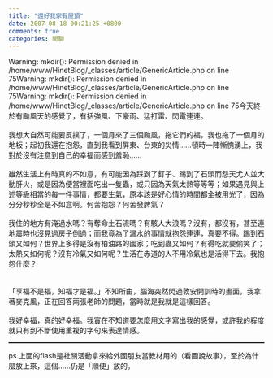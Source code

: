 ```yaml
---
title: "還好我家有屋頂"
date: 2007-08-18 00:21:25 +0800
comments: true
categories: 閒聊
---
```

Warning: mkdir(): Permission denied in /home/www/HinetBlog/_classes/article/GenericArticle.php on line 75Warning: mkdir(): Permission denied in /home/www/HinetBlog/_classes/article/GenericArticle.php on line 75Warning: mkdir(): Permission denied in /home/www/HinetBlog/_classes/article/GenericArticle.php on line 75<script src='http://blog.xuite.net/_common/AC_RunActiveContent.js' type='text/javascript'></script><script type='text/javascript'>AC_FL_RunContent('codebase','http://download.macromedia.com/pub/shockwave/cabs/flash/swflash.cab#version=6,0,29,0','height','371','width','495','src','/13066320','quality','high','pluginspage','http://www.macromedia.com/go/getflashplayer','movie','/13066320' );</script>今天終於有颱風天的感覺了，有括強風、下豪雨、猛打雷、閃電連連。<br /><br />我想大自然可能要反撲了，一個月來了三個颱風，拖它們的福，我也拖了一個月的地板；起初我還在抱怨，直到我看到屏東、台東的災情......頓時一陣慚愧湧上，我對於沒有注意到自己的幸福而感到羞恥......<br /><br />雖然生活上有時真的不如意，有可能因為踩到了釘子、踢到了石頭而怨天尤人並大動肝火，或是因為便當裡面吃出一隻蟲，或只因為天氣太熱等等等；如果遇見與上述等級相當的每一件事情，都要生氣，原本該是好心情的時間都全被用光了，因為分分秒秒全是不如意啊。何苦抱怨？何苦發脾氣？<br /><br />我住的地方有淹過水嗎？有奪命土石流嗎？有駭人大浪嗎？沒有，都沒有，甚至連地震時也沒見過房子倒過；而我竟為了漏水的事情就抱怨連連，真要不得。踢到石頭又如何？世界上多得是沒有柏油路的國家；吃到蟲又如何？有得吃就要偷笑了；太熱又如何呢？沒有冷氣又如何呢？生活在赤道的人不用冷氣也是活得下去。我抱怨什麼？<br /><br /><br />「享福不是福，知福才是福。」不知所由，腦海突然閃過敦安開訓時的畫面，我拿著麥克風，正在回答兩張老師的問題，當時就是我就是這樣回答。<br /><br />我好幸福，真的好幸福。我實在不知道要怎麼用文字寫出我的感覺，或許我的程度就只有到不斷使用重複的字句來表達情感。<br /><hr style="width: 100%; height: 2px;" />ps.上面的flash是社關活動拿來給外國朋友當教材用的（看圖說故事），至於為什麼放上來，這個......仍是「順便」放的。<br />
